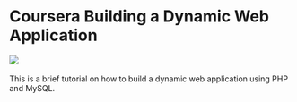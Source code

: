 # Coursera Building a Dynamic Web Application

<img src="https://user-images.githubusercontent.com/6856382/218899979-904ef83e-652a-470c-9782-1de1207216c8.png"/>
<br/>
<br/>
This is a brief tutorial on how to build a dynamic web application using PHP and MySQL.
